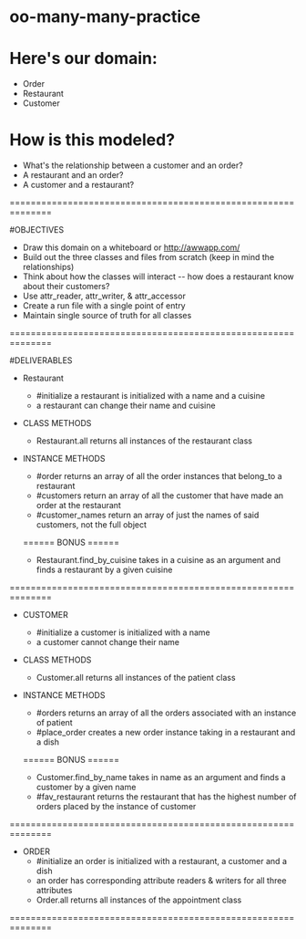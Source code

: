 # oo-many-many-practice

# Here's our domain:
  * Order
  * Restaurant
  * Customer

# How is this modeled?
  * What's the relationship between a customer and an order?
  * A restaurant and an order?
  * A customer and a restaurant?

==============================================================

#OBJECTIVES
  * Draw this domain on a whiteboard or http://awwapp.com/
  * Build out the three classes and files from scratch (keep in mind the relationships)
  * Think about how the classes will interact -- how does a restaurant know about their customers?
  * Use attr_reader, attr_writer, & attr_accessor
  * Create a run file with a single point of entry
  * Maintain single source of truth for all classes

==============================================================

#DELIVERABLES
  * Restaurant
    * #initialize a restaurant is initialized with a name and a cuisine
    * a restaurant can change their name and cuisine

  * CLASS METHODS
    * Restaurant.all returns all instances of the restaurant class

  * INSTANCE METHODS
    * #order returns an array of all the order instances that belong_to a restaurant
    * #customers return an array of all the customer that have made an order at the restaurant
    * #customer_names return an array of just the names of said customers, not the full object

    ====== BONUS ======
    * Restaurant.find_by_cuisine takes in a cuisine as an argument and finds a restaurant by a given cuisine

==============================================================
  * CUSTOMER
    * #initialize a customer is initialized with a name
    * a customer cannot change their name

  * CLASS METHODS
    * Customer.all returns all instances of the patient class

  * INSTANCE METHODS
    * #orders returns an array of all the orders associated with an instance of patient
    * #place_order creates a new order instance taking in a restaurant and a dish

    ====== BONUS ======
    * Customer.find_by_name takes in name as an argument and finds a customer by a given name
    * #fav_restaurant returns the restaurant that has the highest number of orders placed by the instance of customer

==============================================================
  * ORDER
    * #initialize an order is initialized with a restaurant, a customer and a dish
    * an order has corresponding attribute readers & writers for all three attributes
    * Order.all returns all instances of the appointment class

==============================================================
